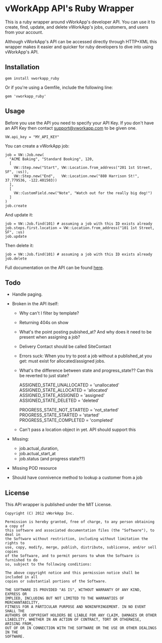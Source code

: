 # vWorkApp API's Ruby Wrapper

This is a ruby wrapper around vWorkApp's developer API. You can use it to create, find, update, and delete vWorkApp's jobs, customers, and users from your account.

Although vWorkApp's API can be accessed directly through HTTP+XML this wrapper makes it easier and quicker for ruby developers to dive into using vWorkApp's API.

## Installation

    gem install vworkapp_ruby

Or if you're using a Gemfile, include the following line:

    gem 'vworkapp_ruby'

## Usage

Before you use the API you need to specify your API Key. If you don't have an API Key then contact support@vworkapp.com to be given one.

    VW.api_key = "MY_API_KEY"
  
You can create a vWorkApp job: 

    job = VW::Job.new(
      "ACME Baking", "Standard Booking", 120,
      [
        VW::Step.new("Start", VW::Location.from_address("201 1st Street, SF", :us)),
        VW::Step.new("End",   VW::Location.new("880 Harrison St!", 37.779536, -122.401503))
      ],
      [
        VW::CustomField.new("Note", "Watch out for the really big dog!")
      ]
    )
    job.create

And update it:

    job = VW::Job.find(101) # assuming a job with this ID exists already
    job.steps.first.location = VW::Location.from_address("101 1st Street, SF", :us)
    job.update

Then delete it:

    job = VW::Job.find(101) # assuming a job with this ID exists already
    job.delete

Full documentation on the API can be found [here](http://api.vworkapp.com/api/).

## Todo

- Handle paging.

- Broken in the API itself:
    * Why can't I filter by template?
    * Returning 404s on show
    * What's the point posting pubished_at? And why does it need to be present when assigning a job? 
    * Delivery Contact should be called SiteContact
    * Errors suck: When you try to post a job without a published_at you get:
        <errors>
          <error>must exist for allocated/assigned jobs.</error>
        </errors>
    * What's the difference between state and progress_state?? Can this be reverted to just state?
      
        ASSIGNED_STATE_UNALLOCATED = 'unallocated'
        ASSIGNED_STATE_ALLOCATED = 'allocated'
        ASSIGNED_STATE_ASSIGNED = 'assigned'
        ASSIGNED_STATE_DELETED = 'deleted'

        PROGRESS_STATE_NOT_STARTED = 'not_started'
        PROGRESS_STATE_STARTED  = 'started'
        PROGRESS_STATE_COMPLETED = 'completed'

    * Can't pass a location object in yet. API should support this

    
- Missing:
  * job.actual_duration, 
  * job.actual_start_at
  * job.status (and progress state??)

- Missing POD resource

- Should have connivence method to lookup a customer from a job

## License

This API wrapper is published under the MIT License.

    Copyright (C) 2012 vWorkApp Inc.

    Permission is hereby granted, free of charge, to any person obtaining a copy of
    this software and associated documentation files (the "Software"), to deal in
    the Software without restriction, including without limitation the rights to
    use, copy, modify, merge, publish, distribute, sublicense, and/or sell copies
    of the Software, and to permit persons to whom the Software is furnished to do
    so, subject to the following conditions:

    The above copyright notice and this permission notice shall be included in all
    copies or substantial portions of the Software.

    THE SOFTWARE IS PROVIDED "AS IS", WITHOUT WARRANTY OF ANY KIND, EXPRESS OR
    IMPLIED, INCLUDING BUT NOT LIMITED TO THE WARRANTIES OF MERCHANTABILITY,
    FITNESS FOR A PARTICULAR PURPOSE AND NONINFRINGEMENT. IN NO EVENT SHALL THE
    AUTHORS OR COPYRIGHT HOLDERS BE LIABLE FOR ANY CLAIM, DAMAGES OR OTHER
    LIABILITY, WHETHER IN AN ACTION OF CONTRACT, TORT OR OTHERWISE, ARISING FROM,
    OUT OF OR IN CONNECTION WITH THE SOFTWARE OR THE USE OR OTHER DEALINGS IN THE
    SOFTWARE.
